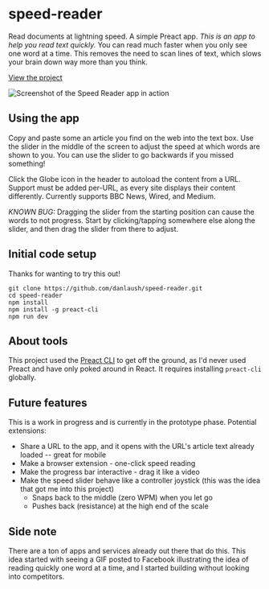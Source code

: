 # speed-reader
Read documents at lightning speed. A simple Preact app.
*This is an app to help you read text quickly.* You can read much faster when you only see one word at a time. This removes the need to scan lines of text, which slows your brain down way more than you think.

[View the project](https://speed-reader-preact.herokuapp.com)

![Screenshot of the Speed Reader app in action](https://github.com/danlaush/speed-reader/blob/master/docs/speed-reader.gif)

##  Using the app

Copy and paste some an article you find on the web into the text box. Use the slider in the middle of the screen to adjust the speed at which words are shown to you. You can use the slider to go backwards if you missed something!

Click the Globe icon in the header to autoload the content from a URL. Support must be added per-URL, as every site displays their content differently. Currently supports BBC News, Wired, and Medium.

*KNOWN BUG:* Dragging the slider from the starting position can cause the words to not progress. Start by clicking/tapping somewhere else along the slider, and then drag the slider from there to adjust.

## Initial code setup

Thanks for wanting to try this out!

```
git clone https://github.com/danlaush/speed-reader.git
cd speed-reader
npm install
npm install -g preact-cli
npm run dev
```

## About tools

This project used the [Preact CLI](https://github.com/developit/preact-cli) to get off the ground, as I'd never used Preact and have only poked around in React. It requires installing `preact-cli` globally.

## Future features

This is a work in progress and is currently in the prototype phase. Potential extensions:

- Share a URL to the app, and it opens with the URL's article text already loaded -- great for mobile
- Make a browser extension - one-click speed reading
- Make the progress bar interactive - drag it like a video
- Make the speed slider behave like a controller joystick (this was the idea that got me into this project)
    - Snaps back to the middle (zero WPM) when you let go
    - Pushes back (resistance) at the high end of the scale

## Side note

There are a ton of apps and services already out there that do this. This idea started with seeing a GIF posted to Facebook illustrating the idea of reading quickly one word at a time, and I started building without looking into competitors. 
